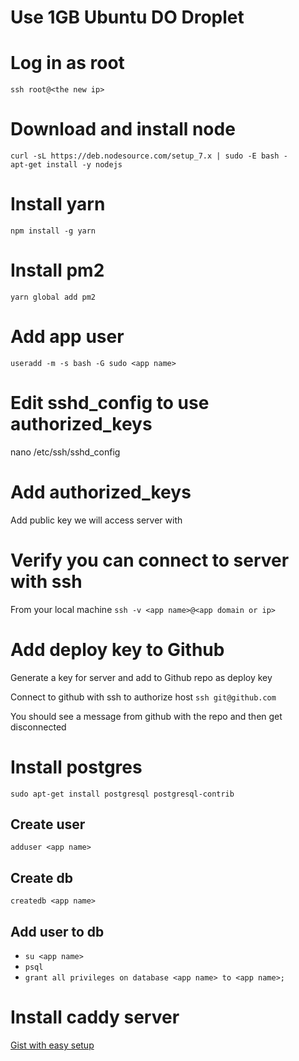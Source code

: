 # Use 1GB Ubuntu DO Droplet

# Log in as root
`ssh root@<the new ip>`

# Download and install node
```
curl -sL https://deb.nodesource.com/setup_7.x | sudo -E bash -
apt-get install -y nodejs
```

# Install yarn
`npm install -g yarn`

# Install pm2
`yarn global add pm2`

# Add app user
`useradd -m -s bash -G sudo <app name>`

# Edit sshd_config to use authorized_keys
nano /etc/ssh/sshd_config

# Add authorized_keys
Add public key we will access server with

# Verify you can connect to server with ssh
From your local machine
`ssh -v <app name>@<app domain or ip>`

# Add deploy key to Github
Generate a key for server and add to Github repo as deploy key

Connect to github with ssh to authorize host
`ssh git@github.com`

You should see a message from github with the repo and then get disconnected

# Install postgres
`sudo apt-get install postgresql postgresql-contrib`

## Create user
`adduser <app name>`

## Create db
`createdb <app name>`

## Add user to db
- `su <app name>`
- `psql`
- `grant all privileges on database <app name> to <app name>;`

# Install caddy server
[Gist with easy setup](https://gist.github.com/Jamesits/2a1e2677ddba31fae62d022ef8aa54dc)
